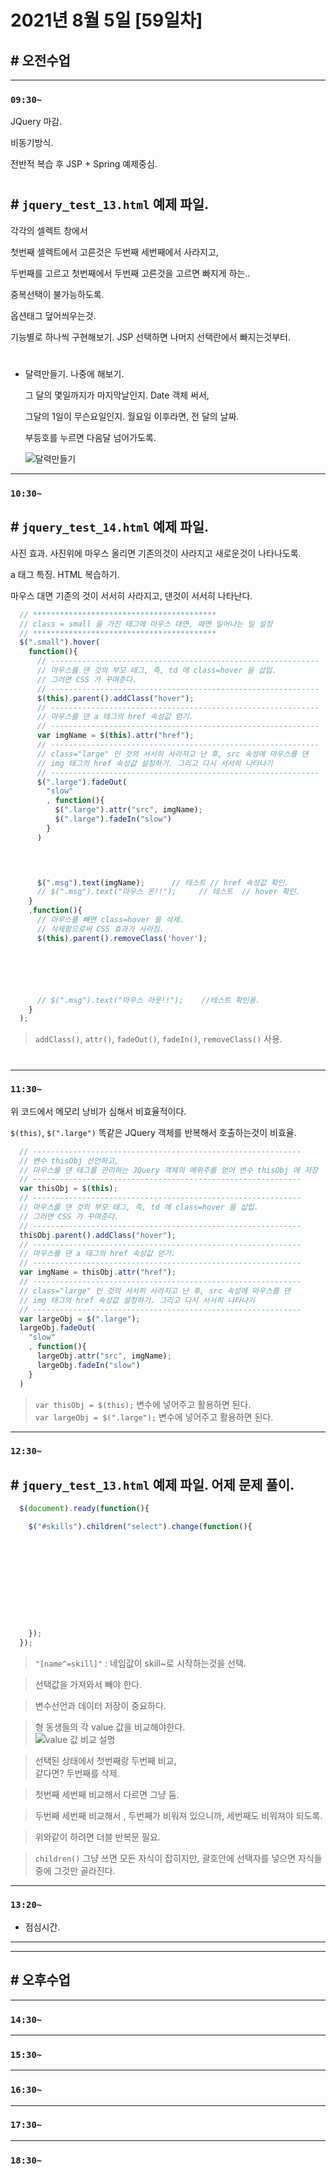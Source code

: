 # 2021년 8월 5일 [59일차]

## # 오전수업
----
### `09:30~`

JQuery 마감.     

비동기방식.    

전반적 복습 후 JSP + Spring 예제중심.    

#

## # `jquery_test_13.html` 예제 파일.

각각의 셀렉트 창에서   

첫번째 셀렉트에서 고른것은 두번째 세번째에서 사라지고,  

두번째를 고르고 첫번째에서 두번째 고른것을 고르면 빠지게 하는..

중복선택이 불가능하도록.    

옵션태그 덮어씌우는것.  

기능별로 하나씩 구현해보기.  JSP 선택하면 나머지 선택란에서 빠지는것부터.    

#

- 달력만들기. 나중에 해보기.  

  그 달의 몇일까지가 마지막날인지. Date 객체 써서,   

  그달의 1일이 무슨요일인지. 월요일 이후라면, 전 달의 날짜.    

  부등호를 누르면 다음달 넘어가도록.  

  ![달력만들기](https://github.com/SungWoo0315/study-repository/blob/main/image-save/20210805%200944_%EA%B3%BC%EC%A0%9C_%EB%8B%AC%EB%A0%A5_.png)  


----
### `10:30~`


## # `jquery_test_14.html` 예제 파일.

사진 효과.  사진위에 마우스 올리면 기존의것이 사라지고 새로운것이 나타나도록.  

a 태그 특징.  HTML 복습하기.  

마우스 대면 기존의 것이 서서히 사라지고, 댄것이 서서히 나타난다.  

```javascript
  // *****************************************
  // class = small 을 가진 태그에 마우스 대면, 떼면 일어나는 일 설정
  // *****************************************
  $(".small").hover(
    function(){
      // ------------------------------------------------------------
      // 마우스를 댄 것의 부모 태그, 즉, td 에 class=hover 을 삽입.
      // 그러면 CSS 가 꾸며준다.  
      // ------------------------------------------------------------
      $(this).parent().addClass("hover");
      // ------------------------------------------------------------
      // 마우스를 댄 a 태그의 href 속성값 얻기.  
      // ------------------------------------------------------------
      var imgName = $(this).attr("href");
      // ------------------------------------------------------------
      // class="large" 인 것의 서서히 사라지고 난 후, src 속성에 마우스를 댄 
      // img 태그의 href 속성값 설정하기. 그리고 다시 서서히 나타나기
      // ------------------------------------------------------------
      $(".large").fadeOut(
        "slow"
        , function(){
          $(".large").attr("src", imgName);
          $(".large").fadeIn("slow")
        }
      )



      
      $(".msg").text(imgName);		// 테스트 // href 속성값 확인.
      // $(".msg").text("마우스 온!!");		// 테스트  // hover 확인.   
    }
    ,function(){
      // 마우스를 빼면 class=hover 을 삭제.
      // 삭제함으로써 CSS 효과가 사라짐.
      $(this).parent().removeClass('hover');






      // $(".msg").text("마우스 아웃!!");	//테스트 확인용.
    }
  );
```
> `addClass()`, `attr()`, `fadeOut()`, `fadeIn()`, `removeClass()` 사용.  

#


----
### `11:30~`

위 코드에서 메모리 낭비가 심해서 비효율적이다.  

`$(this)`, `$(".large")` 똑같은 JQuery 객체를 반복해서 호출하는것이 비효율.  

```javascript
  // ------------------------------------------------------------
  // 변수 thisObj 선언하고,
  // 마우스를 댄 태그를 관리하는 JQuery 객체의 메위주를 얻어 변수 thisObj 에 저장
  // ------------------------------------------------------------
  var thisObj = $(this);
  // ------------------------------------------------------------
  // 마우스를 댄 것의 부모 태그, 즉, td 에 class=hover 을 삽입.
  // 그러면 CSS 가 꾸며준다.  
  // ------------------------------------------------------------
  thisObj.parent().addClass("hover");
  // ------------------------------------------------------------
  // 마우스를 댄 a 태그의 href 속성값 얻기.  
  // ------------------------------------------------------------
  var imgName = thisObj.attr("href");
  // ------------------------------------------------------------
  // class="large" 인 것의 서서히 사라지고 난 후, src 속성에 마우스를 댄 
  // img 태그의 href 속성값 설정하기. 그리고 다시 서서히 나타나기
  // ------------------------------------------------------------
  var largeObj = $(".large");
  largeObj.fadeOut(
    "slow"
    , function(){
      largeObj.attr("src", imgName);
      largeObj.fadeIn("slow")
    }
  )
```
> `var thisObj = $(this);` 변수에 넣어주고 활용하면 된다.    
> `var largeObj = $(".large");` 변수에 넣어주고 활용하면 된다.    


----
### `12:30~`
 
## # `jquery_test_13.html` 예제 파일. 어제 문제 풀이.

```javascript
  $(document).ready(function(){

    $("#skills").children("select").change(function(){

    





    



    });
  });
```
> `"[name^=skill]"` : 네임값이 skill~로 시작하는것을 선택.    

> 선택값을 가져와서 빼야 한다.    

> 변수선언과 데이터 저장이 중요하다.  

> 형 동생들의 각 value 값을 비교해야한다.  
> ![value 값 비교 설명](https://github.com/SungWoo0315/study-repository/blob/main/image-save/20210805%201215_test_13_%EC%84%A4%EB%AA%85_.png)  


> 선택된 상태에서 첫번째랑 두번째 비교,  
> 같다면? 두번째를 삭제.

> 첫번째 세번째 비교해서 다르면 그냥 둠.  

> 두번째 세번째 비교해서 , 두번째가 비워져 있으니까, 세번째도 비워져야 되도록.     

> 위와같이 하려면 더블 반복문 필요.  

> `children()` 그냥 쓰면 모든 자식이 잡히지만, 괄호안에 선택자를 넣으면 자식들 중에 그것만 골라진다.  




----
### `13:20~`

  - 점심시간.

---
---

## # 오후수업

---
### `14:30~`










---
### `15:30~`









----
### `16:30~`








----
### `17:30~`








----
### `18:30~`
